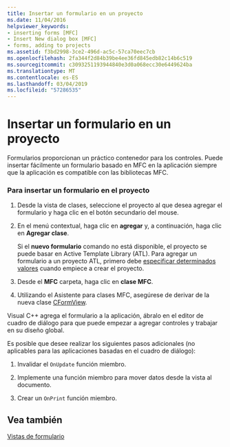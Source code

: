 ```yaml
---
title: Insertar un formulario en un proyecto
ms.date: 11/04/2016
helpviewer_keywords:
- inserting forms [MFC]
- Insert New dialog box [MFC]
- forms, adding to projects
ms.assetid: f3bd2998-3ce2-496d-ac5c-57ca70eec7cb
ms.openlocfilehash: 2fa344f2d84b39be4ee36fd845edb82c14b6c519
ms.sourcegitcommit: c3093251193944840e3d0a068ecc30e6449624ba
ms.translationtype: MT
ms.contentlocale: es-ES
ms.lasthandoff: 03/04/2019
ms.locfileid: "57286535"
---
```

# <a name="inserting-a-form-into-a-project"></a>Insertar un formulario en un proyecto

Formularios proporcionan un práctico contenedor para los controles. Puede insertar fácilmente un formulario basado en MFC en la aplicación siempre que la aplicación es compatible con las bibliotecas MFC.

### <a name="to-insert-a-form-into-your-project"></a>Para insertar un formulario en el proyecto

1. Desde la vista de clases, seleccione el proyecto al que desea agregar el formulario y haga clic en el botón secundario del mouse.

1. En el menú contextual, haga clic en **agregar** y, a continuación, haga clic en **Agregar clase**.

   Si el **nuevo formulario** comando no está disponible, el proyecto se puede basar en Active Template Library (ATL). Para agregar un formulario a un proyecto ATL, primero debe [especificar determinados valores](../atl/reference/application-settings-atl-project-wizard.md) cuando empiece a crear el proyecto.

1. Desde el **MFC** carpeta, haga clic en **clase MFC**.

1. Utilizando el Asistente para clases MFC, asegúrese de derivar de la nueva clase [CFormView](../mfc/reference/cformview-class.md).

Visual C++ agrega el formulario a la aplicación, ábralo en el editor de cuadro de diálogo para que puede empezar a agregar controles y trabajar en su diseño global.

Es posible que desee realizar los siguientes pasos adicionales (no aplicables para las aplicaciones basadas en el cuadro de diálogo):

1. Invalidar el `OnUpdate` función miembro.

1. Implemente una función miembro para mover datos desde la vista al documento.

1. Crear un `OnPrint` función miembro.

## <a name="see-also"></a>Vea también

[Vistas de formulario](../mfc/form-views-mfc.md)
